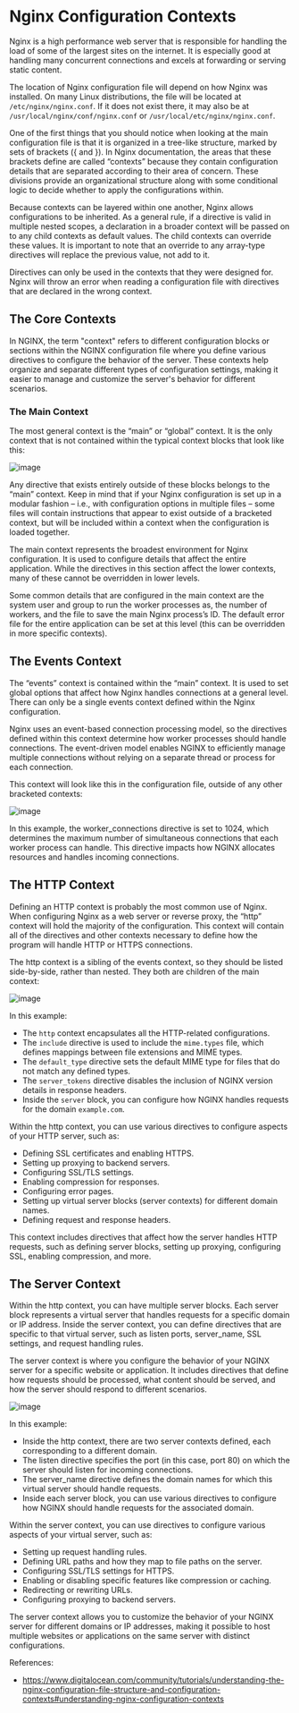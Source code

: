 # Nginx Configuration Contexts

Nginx is a high performance web server that is responsible for handling the load of some of the largest sites on the internet. It is especially good at handling many concurrent connections and excels at forwarding or serving static content. 

 The location of Nginx configuration file will depend on how Nginx was installed. On many Linux distributions, the file will be located at `/etc/nginx/nginx.conf`. If it does not exist there, it may also be at `/usr/local/nginx/conf/nginx.conf` or `/usr/local/etc/nginx/nginx.conf`.

 One of the first things that you should notice when looking at the main configuration file is that it is organized in a tree-like structure, marked by sets of brackets ({ and }). In Nginx documentation, the areas that these brackets define are called “contexts” because they contain configuration details that are separated according to their area of concern. These divisions provide an organizational structure along with some conditional logic to decide whether to apply the configurations within.

Because contexts can be layered within one another, Nginx allows configurations to be inherited. As a general rule, if a directive is valid in multiple nested scopes, a declaration in a broader context will be passed on to any child contexts as default values. The child contexts can override these values. It is important to note that an override to any array-type directives will replace the previous value, not add to it.

Directives can only be used in the contexts that they were designed for. Nginx will throw an error when reading a configuration file with directives that are declared in the wrong context. 

## The Core Contexts
In NGINX, the term "context" refers to different configuration blocks or sections within the NGINX configuration file where you define various directives to configure the behavior of the server. These contexts help organize and separate different types of configuration settings, making it easier to manage and customize the server's behavior for different scenarios.


### The Main Context
The most general context is the “main” or “global” context. It is the only context that is not contained within the typical context blocks that look like this:

![image](https://github.com/nirajp82/NGINX/assets/61636643/a50fa75f-2a0b-4a86-ad9a-8fdc0c6697f8)

Any directive that exists entirely outside of these blocks belongs to the “main” context. Keep in mind that if your Nginx configuration is set up in a modular fashion – i.e., with configuration options in multiple files – some files will contain instructions that appear to exist outside of a bracketed context, but will be included within a context when the configuration is loaded together.

The main context represents the broadest environment for Nginx configuration. It is used to configure details that affect the entire application. While the directives in this section affect the lower contexts, many of these cannot be overridden in lower levels.

Some common details that are configured in the main context are the system user and group to run the worker processes as, the number of workers, and the file to save the main Nginx process’s ID. The default error file for the entire application can be set at this level (this can be overridden in more specific contexts).

## The Events Context
The “events” context is contained within the “main” context. It is used to set global options that affect how Nginx handles connections at a general level. There can only be a single events context defined within the Nginx configuration.

Nginx uses an event-based connection processing model, so the directives defined within this context determine how worker processes should handle connections. The event-driven model enables NGINX to efficiently manage multiple connections without relying on a separate thread or process for each connection.

This context will look like this in the configuration file, outside of any other bracketed contexts:

![image](https://github.com/nirajp82/NGINX/assets/61636643/41aad2a8-9056-4034-8e65-0fd673e0bddc)

In this example, the worker_connections directive is set to 1024, which determines the maximum number of simultaneous connections that each worker process can handle. This directive impacts how NGINX allocates resources and handles incoming connections.

## The HTTP Context
Defining an HTTP context is probably the most common use of Nginx. When configuring Nginx as a web server or reverse proxy, the “http” context will hold the majority of the configuration. This context will contain all of the directives and other contexts necessary to define how the program will handle HTTP or HTTPS connections.

The http context is a sibling of the events context, so they should be listed side-by-side, rather than nested. They both are children of the main context:

![image](https://github.com/nirajp82/NGINX/assets/61636643/a00fee05-eb87-4921-aaae-60410bdab2a6)

In this example:
* The `http` context encapsulates all the HTTP-related configurations.
* The `include` directive is used to include the `mime.types` file, which defines mappings between file extensions and MIME types.
* The `default_type` directive sets the default MIME type for files that do not match any defined types.
* The `server_tokens` directive disables the inclusion of NGINX version details in response headers.
* Inside the `server` block, you can configure how NGINX handles requests for the domain `example.com`.
  
Within the http context, you can use various directives to configure aspects of your HTTP server, such as:
* Defining SSL certificates and enabling HTTPS.
* Setting up proxying to backend servers.
* Configuring SSL/TLS settings.
* Enabling compression for responses.
* Configuring error pages.
* Setting up virtual server blocks (server contexts) for different domain names.
* Defining request and response headers.

This context includes directives that affect how the server handles HTTP requests, such as defining server blocks, setting up proxying, configuring SSL, enabling compression, and more.

## The Server Context
Within the http context, you can have multiple server blocks. Each server block represents a virtual server that handles requests for a specific domain or IP address. Inside the server context, you can define directives that are specific to that virtual server, such as listen ports, server_name, SSL settings, and request handling rules.

The server context is where you configure the behavior of your NGINX server for a specific website or application. It includes directives that define how requests should be processed, what content should be served, and how the server should respond to different scenarios.

![image](https://github.com/nirajp82/NGINX/assets/61636643/75376afe-5775-4bfa-959e-7da6763ea4e3)

In this example:

* Inside the http context, there are two server contexts defined, each corresponding to a different domain.
* The listen directive specifies the port (in this case, port 80) on which the server should listen for incoming connections.
* The server_name directive defines the domain names for which this virtual server should handle requests.
* Inside each server block, you can use various directives to configure how NGINX should handle requests for the associated domain.

Within the server context, you can use directives to configure various aspects of your virtual server, such as:

* Setting up request handling rules.
* Defining URL paths and how they map to file paths on the server.
* Configuring SSL/TLS settings for HTTPS.
* Enabling or disabling specific features like compression or caching.
* Redirecting or rewriting URLs.
* Configuring proxying to backend servers.

The server context allows you to customize the behavior of your NGINX server for different domains or IP addresses, making it possible to host multiple websites or applications on the same server with distinct configurations.







References:
* https://www.digitalocean.com/community/tutorials/understanding-the-nginx-configuration-file-structure-and-configuration-contexts#understanding-nginx-configuration-contexts
